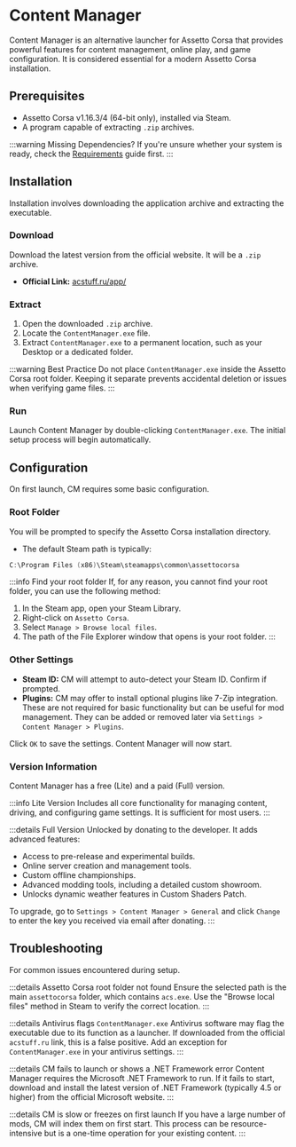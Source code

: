 # Content Manager

> <Badge type="tip" text="Updated"/>

Content Manager is an alternative launcher for Assetto Corsa that provides powerful features for content management, online play, and game configuration. It is considered essential for a modern Assetto Corsa installation.

## Prerequisites

- Assetto Corsa v1.16.3/4 (64-bit only), installed via Steam.
- A program capable of extracting `.zip` archives.

:::warning Missing Dependencies?
If you're unsure whether your system is ready, check the [Requirements](/docs/guides/requirements.md) guide first.
:::

## Installation

Installation involves downloading the application archive and extracting the executable.

### Download

Download the latest version from the official website. It will be a `.zip` archive.

- **Official Link:** [acstuff.ru/app/](https://acstuff.ru/app/)

### Extract

1. Open the downloaded `.zip` archive.
2. Locate the `ContentManager.exe` file.
3. Extract `ContentManager.exe` to a permanent location, such as your Desktop or a dedicated folder.

:::warning Best Practice
Do not place `ContentManager.exe` inside the Assetto Corsa root folder. Keeping it separate prevents accidental deletion or issues when verifying game files.
:::

### Run

Launch Content Manager by double-clicking `ContentManager.exe`. The initial setup process will begin automatically.

## Configuration

On first launch, CM requires some basic configuration.

### Root Folder

You will be prompted to specify the Assetto Corsa installation directory.

- The default Steam path is typically:

```powershell
C:\Program Files (x86)\Steam\steamapps\common\assettocorsa
```

:::info Find your root folder
If, for any reason, you cannot find your root folder, you can use the following method:
1. In the Steam app, open your Steam Library.
2. Right-click on `Assetto Corsa`.
3. Select `Manage > Browse local files`.
4. The path of the File Explorer window that opens is your root folder.
:::

### Other Settings

- **Steam ID:** CM will attempt to auto-detect your Steam ID. Confirm if prompted.
- **Plugins:** CM may offer to install optional plugins like 7-Zip integration. These are not required for basic functionality but can be useful for mod management. They can be added or removed later via `Settings > Content Manager > Plugins`.

Click `OK` to save the settings. Content Manager will now start.

### Version Information

Content Manager has a free (Lite) and a paid (Full) version.

:::info Lite Version <Badge type="tip" text="Free"/>
Includes all core functionality for managing content, driving, and configuring game settings. It is sufficient for most users.
:::

:::details Full Version <Badge type="warning" text="Paid"/>
Unlocked by donating to the developer. It adds advanced features:
- Access to pre-release and experimental builds.
- Online server creation and management tools.
- Custom offline championships.
- Advanced modding tools, including a detailed custom showroom.
- Unlocks dynamic weather features in Custom Shaders Patch.

To upgrade, go to `Settings > Content Manager > General` and click `Change` to enter the key you received via email after donating.
:::

## Troubleshooting

For common issues encountered during setup.

:::details Assetto Corsa root folder not found
Ensure the selected path is the main `assettocorsa` folder, which contains `acs.exe`. Use the "Browse local files" method in Steam to verify the correct location.
:::

:::details Antivirus flags `ContentManager.exe`
Antivirus software may flag the executable due to its function as a launcher. If downloaded from the official `acstuff.ru` link, this is a false positive. Add an exception for `ContentManager.exe` in your antivirus settings.
:::

:::details CM fails to launch or shows a .NET Framework error
Content Manager requires the Microsoft .NET Framework to run. If it fails to start, download and install the latest version of .NET Framework (typically 4.5 or higher) from the official Microsoft website.
:::

:::details CM is slow or freezes on first launch
If you have a large number of mods, CM will index them on first start. This process can be resource-intensive but is a one-time operation for your existing content.
:::